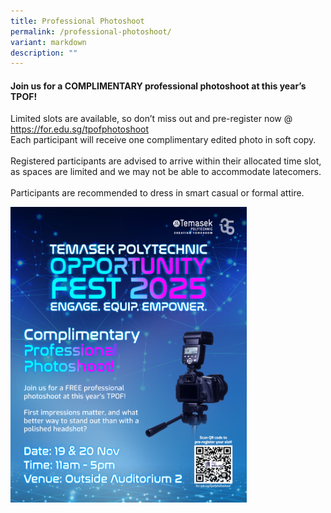 ```yaml
---
title: Professional Photoshoot
permalink: /professional-photoshoot/
variant: markdown
description: ""
---
```

<h4><strong>Join us for a COMPLIMENTARY professional photoshoot at this year’s TPOF!</strong></h4>
<p>Limited slots are available, so don’t miss out and pre-register now @
<a href="https://for.edu.sg/tpofphotoshoot" rel="noopener noreferrer nofollow" target="_blank">https://for.edu.sg/tpofphotoshoot</a>
<br>Each participant will receive one complimentary edited photo in soft copy.<br>
<br>Registered participants are advised to arrive within their allocated time
slot, as spaces are limited and we may not be able to accommodate latecomers. <br><br>Participants are recommended to dress in smart casual or formal attire.</p>
<div class="isomer-image-wrapper">
<a target="_blank" href="https://for.edu.sg/tpofphotoshoot"><img style="width: 75%;" height="auto" width="100%" alt="" src="/images/2025/photoshoot_poster.png"></a>
</div>
<style>
	.col.is-8.is-offset-2.print-content{
	width:75%;
	}
.col.is-1.has-float-btns.is-position-relative.is-hidden-touch
	{
	display:none;
	}
</style>